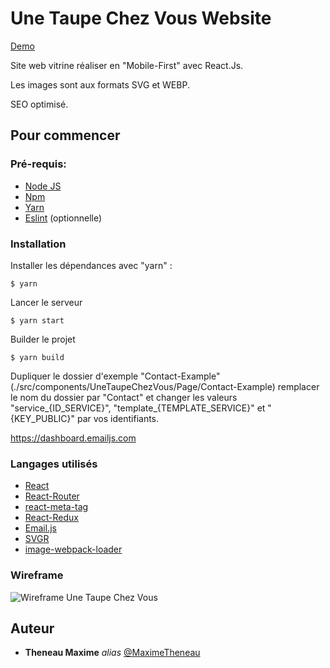 # Une Taupe Chez Vous Website

 [Demo](https://unetaupechezvous.fr/)

Site web vitrine réaliser en "Mobile-First" avec React.Js.

Les images sont aux formats SVG et WEBP.

SEO optimisé.

## Pour commencer

### Pré-requis:

- [Node JS](https://nodejs.org/en/)
- [Npm](https://www.npmjs.com/)
- [Yarn](https://yarnpkg.com/)
- [Eslint](https://eslint.org/) (optionnelle)

### Installation

Installer les dépendances avec "yarn" :

    $ yarn 

Lancer le serveur

    $ yarn start

Builder le projet 

    $ yarn build

Dupliquer le dossier d'exemple "Contact-Example" (./src/components/UneTaupeChezVous/Page/Contact-Example) remplacer le nom du dossier par "Contact" et changer les valeurs "service_{ID_SERVICE}", "template_{TEMPLATE_SERVICE}" et "{KEY_PUBLIC}" par vos identifiants.

https://dashboard.emailjs.com


### Langages utilisés 

- [React](https://fr.reactjs.org/)
- [React-Router](https://reactrouter.com/en/main)
- [react-meta-tag](https://www.npmjs.com/package/react-meta-tags)
- [React-Redux](https://react-redux.js.org/)
- [Email.js](https://www.emailjs.com/)
- [SVGR](https://react-svgr.com/)
- [image-webpack-loader](https://react-svgr.com/)

### Wireframe

![Wireframe Une Taupe Chez Vous](/docs/images/wireframe.jpg "Wireframe Une Taupe Chez Vous")

## Auteur

* **Theneau Maxime** _alias_ [@MaximeTheneau](https://github.com/MaximeTheneau)

